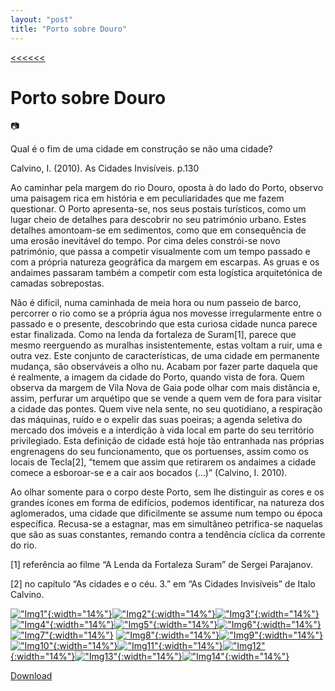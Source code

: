 ```yaml
---
layout: "post"
title: "Porto sobre Douro"
---
```

[<<<<<<](/updates.html)
# Porto sobre Douro
📷

Qual é o fim de uma cidade em construção se não uma cidade?

Calvino, I. (2010). As Cidades Invisíveis. p.130

 

Ao caminhar pela margem do rio Douro, oposta à do lado do Porto, observo uma paisagem rica em história e em peculiaridades que me fazem questionar. O Porto apresenta-se, nos seus postais turísticos, como um lugar cheio de detalhes para descobrir no seu património urbano. Estes detalhes amontoam-se em sedimentos, como que em consequência de uma erosão inevitável do tempo. Por cima deles constrói-se novo património, que passa a competir visualmente com um tempo passado e com a própria natureza geográfica da margem em escarpas. As gruas e os andaimes passaram também a competir com esta logística arquitetónica de camadas sobrepostas.

Não é difícil, numa caminhada de meia hora ou num passeio de barco, percorrer o rio como se a própria água nos movesse irregularmente entre o passado e o presente, descobrindo que esta curiosa cidade nunca parece estar finalizada. Como na lenda da fortaleza de Suram[1], parece que mesmo reerguendo as muralhas insistentemente, estas voltam a ruir, uma e outra vez. Este conjunto de características, de uma cidade em permanente mudança, são observáveis a olho nu. Acabam por fazer parte daquela que é realmente, a imagem da cidade do Porto, quando vista de fora. Quem observa da margem de Vila Nova de Gaia pode olhar com mais distância e, assim, perfurar um arquétipo que se vende a quem vem de fora para visitar a cidade das pontes. Quem vive nela sente, no seu quotidiano, a respiração das máquinas, ruído e o expelir das suas poeiras; a agenda seletiva do mercado dos imóveis e a interdição à vida local em parte do seu território privilegiado. Esta definição de cidade está hoje tão entranhada nas próprias engrenagens do seu funcionamento, que os portuenses, assim como os locais de Tecla[2], “temem que assim que retirarem os andaimes a cidade comece a esboroar-se e a cair aos bocados (…)” (Calvino, I. 2010).

Ao olhar somente para o corpo deste Porto, sem lhe distinguir as cores e os grandes ícones em forma de edifícios, podemos identificar, na natureza dos aglomerados, uma cidade que dificilmente se assume num tempo ou época específica. Recusa-se a estagnar, mas em simultâneo petrifica-se naquelas que são as suas constantes, remando contra a tendência cíclica da corrente do rio.





[1] referência ao filme “A Lenda da Fortaleza Suram” de Sergei Parajanov.

[2] no capítulo “As cidades e o céu. 3.” em “As Cidades Invisíveis” de Italo Calvino.

[!["Img1"](/assets/photography/1.jpg){:width="14%"}](/assets/photography/1.jpg)[!["Img2"](/assets/photography/2.jpg){:width="14%"}](/assets/photography/2.jpg)[!["Img3"](/assets/photography/3.jpg){:width="14%"}](/assets/photography/3.jpg)[!["Img4"](/assets/photography/4.jpg){:width="14%"}](/assets/photography/4.jpg)[!["Img5"](/assets/photography/5.jpg){:width="14%"}](/assets/photography/5.jpg)[!["Img6"](/assets/photography/6.jpg){:width="14%"}](/assets/photography/6.jpg)[!["Img7"](/assets/photography/7.jpg){:width="14%"}](/assets/photography/7.jpg)
[!["Img8"](/assets/photography/8.jpg){:width="14%"}](/assets/photography/8.jpg)[!["Img9"](/assets/photography/9.jpg){:width="14%"}](/assets/photography/9.jpg)[!["Img10"](/assets/photography/10.jpg){:width="14%"}](/assets/photography/10.jpg)[!["Img11"](/assets/photography/11.jpg){:width="14%"}](/assets/photography/11.jpg)[!["Img12"](/assets/photography/12.jpg){:width="14%"}](/assets/photography/12.jpg)[!["Img13"](/assets/photography/13.jpg){:width="14%"}](/assets/photography/13.jpg)[!["Img14"](/assets/photography/14.jpg){:width="14%"}](/assets/photography/14.jpg)

[Download](/assets/photography/PortoDouroImgs.pdf)
